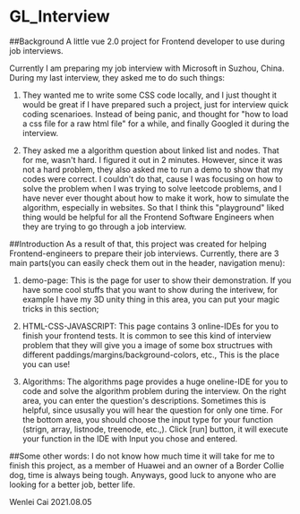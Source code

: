 # GL_Interview
##Background
A little vue 2.0 project for Frontend developer to use during job interviews.

Currently I am preparing my job interview with Microsoft in Suzhou, China. During my last interview, they asked me to do such things:

1. They wanted me to write some CSS code locally, and I just thought it would be great if I have prepared such a project, just for interview quick coding scenarioes. Instead of being panic, and thought for "how to load a css file for a raw html file" for a while, and finally Googled it during the interview.

2. They asked me a algorithm question about linked list and nodes. That for me, wasn't hard. I figured it out in 2 minutes. However, since it was not a hard problem, they also asked me to run a demo to show that my codes were correct. I couldn't do that, cause I was focusing on how to solve the problem when I was trying to solve leetcode problems, and I have never ever thought about how to make it work, how to simulate the algorithm, especially in websites. So that I think this "playground" liked thing would be helpful for all the Frontend Software Engineers when they are trying to go through a job interview.


##Introduction
As a result of that, this project was created for helping Frontend-engineers to prepare their job interviews. Currently, there are 3 main parts(you can easily check them out in the header, navigation menu):

1. demo-page: This is the page for user to show their demonstration. If you have some cool stuffs that you want to show during the interivew, for example I have my 3D unity thing in this area, you can put your magic tricks in this section;

2. HTML-CSS-JAVASCRIPT: This page contains 3 online-IDEs for you to finish your frontend tests. It is common to see this kind of interview problem that they will give you a image of some box structrues with different paddings/margins/background-colors, etc., This is the place you can use!

3. Algorithms: The algorithms page provides a huge oneline-IDE for you to code and solve the algorithm problem during the interview. On the right area, you can enter the question's descriptions. Sometimes this is helpful, since ususally you will hear the question for only one time. For the bottom area, you should choose the input type for your function (strign, array, listnode, treenode, etc.,). Click [run] button, it will execute your function in the IDE with Input you chose and entered.

##Some other words:
I do not know how much time it will take for me to finish this project, as a member of Huawei and an owner of a Border Collie dog, time is always being tough. Anyways, good luck to anyone who are looking for a better job, better life.

Wenlei Cai
2021.08.05
